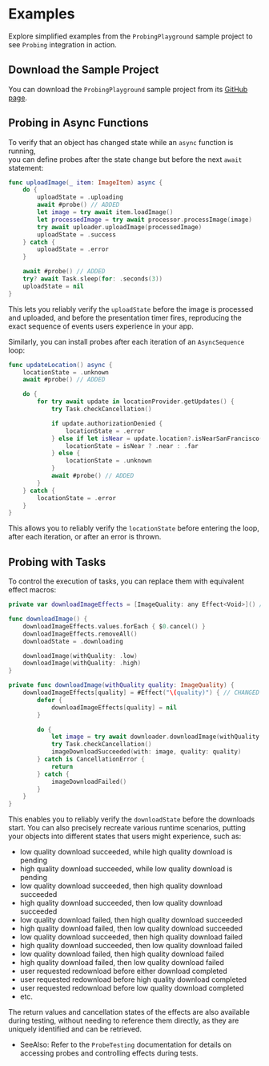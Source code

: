 # Examples

Explore simplified examples from the `ProbingPlayground` sample project to see `Probing` integration in action.

## Download the Sample Project

You can download the `ProbingPlayground` sample project from its [GitHub page](https://github.com/NSFatalError/ProbingPlayground).

## Probing in Async Functions

To verify that an object has changed state while an `async` function is running,  
you can define probes after the state change but before the next `await` statement:

```swift
func uploadImage(_ item: ImageItem) async {
    do {
        uploadState = .uploading
        await #probe() // ADDED
        let image = try await item.loadImage()
        let processedImage = try await processor.processImage(image)
        try await uploader.uploadImage(processedImage)
        uploadState = .success
    } catch {
        uploadState = .error
    }

    await #probe() // ADDED
    try? await Task.sleep(for: .seconds(3))
    uploadState = nil
}
```

This lets you reliably verify the `uploadState` before the image is processed and uploaded,
and before the presentation timer fires, reproducing the exact sequence of events users experience in your app.

Similarly, you can install probes after each iteration of an `AsyncSequence` loop:

```swift
func updateLocation() async {
    locationState = .unknown
    await #probe() // ADDED

    do {
        for try await update in locationProvider.getUpdates() {
            try Task.checkCancellation()

            if update.authorizationDenied {
                locationState = .error
            } else if let isNear = update.location?.isNearSanFrancisco() {
                locationState = isNear ? .near : .far
            } else {
                locationState = .unknown
            }
            await #probe() // ADDED
        }
    } catch {
        locationState = .error
    }
}
```

This allows you to reliably verify the `locationState` before entering the loop,
after each iteration, or after an error is thrown.

## Probing with Tasks

To control the execution of tasks, you can replace them with equivalent effect macros:

```swift
private var downloadImageEffects = [ImageQuality: any Effect<Void>]() // CHANGED

func downloadImage() {
    downloadImageEffects.values.forEach { $0.cancel() }
    downloadImageEffects.removeAll()
    downloadState = .downloading

    downloadImage(withQuality: .low)
    downloadImage(withQuality: .high)
}

private func downloadImage(withQuality quality: ImageQuality) {
    downloadImageEffects[quality] = #Effect("\(quality)") { // CHANGED
        defer {
            downloadImageEffects[quality] = nil
        }

        do {
            let image = try await downloader.downloadImage(withQuality: quality)
            try Task.checkCancellation()
            imageDownloadSucceeded(with: image, quality: quality)
        } catch is CancellationError {
            return
        } catch {
            imageDownloadFailed()
        }
    }
}
```

This enables you to reliably verify the `downloadState` before the downloads start. 
You can also precisely recreate various runtime scenarios, putting your objects into different states
that users might experience, such as:
- low quality download succeeded, while high quality download is pending
- high quality download succeeded, while low quality download is pending
- low quality download succeeded, then high quality download succeeded
- high quality download succeeded, then low quality download succeeded
- low quality download failed, then high quality download succeeded
- high quality download failed, then low quality download succeeded
- low quality download succeeded, then high quality download failed
- high quality download succeeded, then low quality download failed
- low quality download failed, then high quality download failed
- high quality download failed, then low quality download failed
- user requested redownload before either download completed
- user requested redownload before high quality download completed
- user requested redownload before low quality download completed
- etc.

The return values and cancellation states of the effects are also available during testing,
without needing to reference them directly, as they are uniquely identified and can be retrieved.

- SeeAlso: Refer to the `ProbeTesting` documentation for details on accessing probes and controlling effects during tests.
